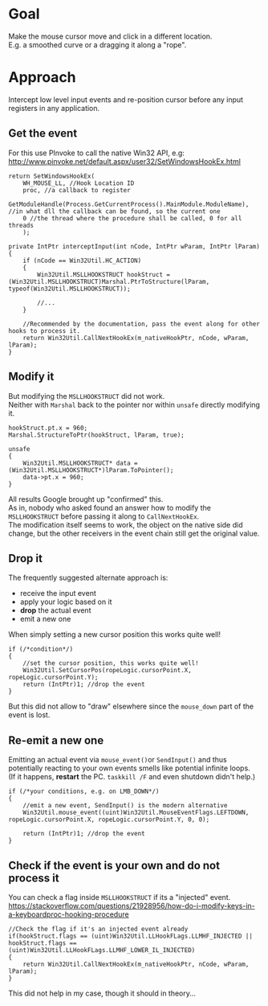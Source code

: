 # Goal
Make the mouse cursor move and click in a different location.  
E.g. a smoothed curve or a dragging it along a "rope".

# Approach
Intercept low level input events and re-position cursor before any input registers in any application.

## Get the event

For this use PInvoke to call the native Win32 API, e.g:  
http://www.pinvoke.net/default.aspx/user32/SetWindowsHookEx.html

```CSharp
return SetWindowsHookEx(
    WH_MOUSE_LL, //Hook Location ID
    proc, //a callback to register
    GetModuleHandle(Process.GetCurrentProcess().MainModule.ModuleName), //in what dll the callback can be found, so the current one
    0 //the thread where the procedure shall be called, 0 for all threads
    );
```

```CSharp
private IntPtr interceptInput(int nCode, IntPtr wParam, IntPtr lParam)
{
    if (nCode == Win32Util.HC_ACTION)
    {
        Win32Util.MSLLHOOKSTRUCT hookStruct = (Win32Util.MSLLHOOKSTRUCT)Marshal.PtrToStructure(lParam, typeof(Win32Util.MSLLHOOKSTRUCT));
    
        //...
    }

    //Recommended by the documentation, pass the event along for other hooks to process it.
    return Win32Util.CallNextHookEx(m_nativeHookPtr, nCode, wParam, lParam); 
}
```
## Modify it

But modifying the `MSLLHOOKSTRUCT` did not work.  
Neither with `Marshal` back to the pointer nor within `unsafe` directly modifying it.

```CSharp
hookStruct.pt.x = 960;
Marshal.StructureToPtr(hookStruct, lParam, true);
```

```CSharp
unsafe
{
    Win32Util.MSLLHOOKSTRUCT* data = (Win32Util.MSLLHOOKSTRUCT*)lParam.ToPointer();
    data->pt.x = 960;
}
```

All results Google brought up "confirmed" this.  
As in, nobody who asked found an answer how to modify the `MSLLHOOKSTRUCT` before passing it along to `CallNextHookEx`.  
The modification itself seems to work, the object on the native side did change, but the other receivers in the event chain still get the original value.

## Drop it

The frequently suggested alternate approach is:  
* receive the input event
* apply your logic based on it
* **drop** the actual event
* emit a new one

When simply setting a new cursor position this works quite well!

```CSharp
if (/*condition*/)
{
    //set the cursor position, this works quite well!
    Win32Util.SetCursorPos(ropeLogic.cursorPoint.X, ropeLogic.cursorPoint.Y);
    return (IntPtr)1; //drop the event
}
```
But this did not allow to "draw" elsewhere since the `mouse_down` part of the event is lost.

## Re-emit a new one

Emitting an actual event via `mouse_event()`or `SendInput()` and thus potentially reacting to your own events smells like potential infinite loops.  
(If it happens, **restart** the PC. `taskkill /F` and even shutdown didn't help.)  

```CSharp
if (/*your conditions, e.g. on LMB_DOWN*/)
{
    //emit a new event, SendInput() is the modern alternative
    Win32Util.mouse_event((uint)Win32Util.MouseEventFlags.LEFTDOWN, ropeLogic.cursorPoint.X, ropeLogic.cursorPoint.Y, 0, 0);

    return (IntPtr)1; //drop the event
}
```
## Check if the event is your own and do not process it

You can check a flag inside `MSLLHOOKSTRUCT` if its a "injected" event.  
https://stackoverflow.com/questions/21928956/how-do-i-modify-keys-in-a-keyboardproc-hooking-procedure  


```CSharp
//Check the flag if it's an injected event already
if(hookStruct.flags == (uint)Win32Util.LLHookFLags.LLMHF_INJECTED || hookStruct.flags == (uint)Win32Util.LLHookFLags.LLMHF_LOWER_IL_INJECTED)
{
    return Win32Util.CallNextHookEx(m_nativeHookPtr, nCode, wParam, lParam);
}
```

This did not help in my case, though it should in theory...


